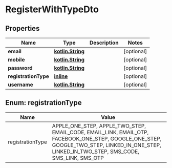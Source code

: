 # RegisterWithTypeDto

## Properties
Name | Type | Description | Notes
------------ | ------------- | ------------- | -------------
**email** | [**kotlin.String**](.md) |  |  [optional]
**mobile** | [**kotlin.String**](.md) |  |  [optional]
**password** | [**kotlin.String**](.md) |  |  [optional]
**registrationType** | [**inline**](#RegistrationTypeEnum) |  |  [optional]
**username** | [**kotlin.String**](.md) |  |  [optional]

<a name="RegistrationTypeEnum"></a>
## Enum: registrationType
Name | Value
---- | -----
registrationType | APPLE_ONE_STEP, APPLE_TWO_STEP, EMAIL_CODE, EMAIL_LINK, EMAIL_OTP, FACEBOOK_ONE_STEP, GOOGLE_ONE_STEP, GOOGLE_TWO_STEP, LINKED_IN_ONE_STEP, LINKED_IN_TWO_STEP, SMS_CODE, SMS_LINK, SMS_OTP
